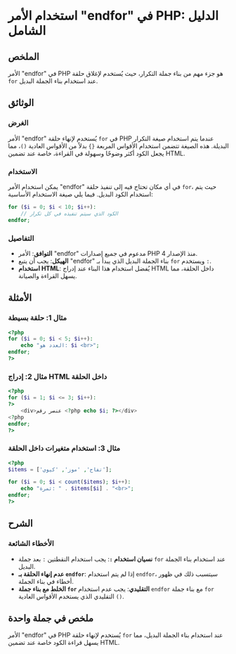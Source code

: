 <!--
Meta Description: # استخدام الأمر "endfor" في PHP: الدليل الشامل ## الملخص الأمر "endfor" في PHP هو جزء مهم من بناء جملة التكرار، حيث يُستخدم لإغلاق حلقة `for` عند استخ...
Meta Keywords: استخدام, endfor, php, بناء, الأمر
-->

# استخدام الأمر "endfor" في PHP: الدليل الشامل

## الملخص
الأمر "endfor" في PHP هو جزء مهم من بناء جملة التكرار، حيث يُستخدم لإغلاق حلقة `for` عند استخدام بناء الجملة البديل.

## الوثائق
### الغرض
الأمر "endfor" يُستخدم لإنهاء حلقة `for` في PHP عندما يتم استخدام صيغة التكرار البديلة. هذه الصيغة تتضمن استخدام الأقواس المربعة `{}` بدلاً من الأقواس العادية `()`، مما يجعل الكود أكثر وضوحًا وسهولة في القراءة، خاصة عند تضمين HTML.

### الاستخدام
يمكن استخدام الأمر "endfor" في أي مكان تحتاج فيه إلى تنفيذ حلقة `for`، حيث يتم استخدام الكود البديل. فيما يلي صيغة الاستخدام الأساسية:

```php
for ($i = 0; $i < 10; $i++):
    // الكود الذي سيتم تنفيذه في كل تكرار
endfor;
```

### التفاصيل
- **التوافق**: الأمر "endfor" مدعوم في جميع إصدارات PHP منذ الإصدار 4.
- **الهيكل**: يجب أن يتبع "endfor" بناء الجملة البديل الذي يبدأ بـ `for` ويستخدم `:`.
- **استخدام HTML**: يُفضل استخدام هذا البناء عند إدراج HTML داخل الحلقة، مما يسهل القراءة والصيانة.

## الأمثلة
### مثال 1: حلقة بسيطة
```php
<?php
for ($i = 0; $i < 5; $i++):
    echo "العدد هو: $i <br>";
endfor;
?>
```

### مثال 2: إدراج HTML داخل الحلقة
```php
<?php
for ($i = 1; $i <= 3; $i++):
?>
    <div>عنصر رقم <?php echo $i; ?></div>
<?php
endfor;
?>
```

### مثال 3: استخدام متغيرات داخل الحلقة
```php
<?php
$items = ['تفاح', 'موز', 'كيوي'];

for ($i = 0; $i < count($items); $i++):
    echo "ثمرة: " . $items[$i] . "<br>";
endfor;
?>
```

## الشرح
### الأخطاء الشائعة
- **نسيان استخدام `:`**: يجب استخدام النقطتين `:` بعد جملة `for` عند استخدام بناء الجملة البديل.
- **عدم إنهاء الحلقة بـ `endfor`**: إذا لم يتم استخدام `endfor`، سيتسبب ذلك في ظهور أخطاء في بناء الجملة.
- **الخلط مع بناء جملة `for` التقليدي**: يجب عدم استخدام `endfor` مع بناء جملة `for` التقليدي الذي يستخدم الأقواس العادية `()`.

## ملخص في جملة واحدة
الأمر "endfor" في PHP يُستخدم لإنهاء حلقة `for` عند استخدام بناء الجملة البديل، مما يسهل قراءة الكود خاصة عند تضمين HTML.